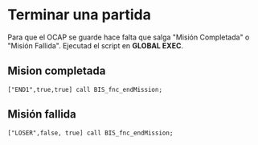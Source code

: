 # Terminar una partida

Para que el OCAP se guarde hace falta que salga "Misión Completada" o "Misión Fallida". Ejecutad el script en **GLOBAL EXEC**.

## Mision completada


```["END1",true,true] call BIS_fnc_endMission;```

## Misión fallida

```["LOSER",false, true] call BIS_fnc_endMission;```